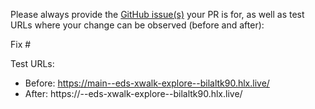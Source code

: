 Please always provide the [GitHub issue(s)](../issues) your PR is for, as well as test URLs where your change can be observed (before and after):

Fix #<gh-issue-id>

Test URLs:
- Before: https://main--eds-xwalk-explore--bilaltk90.hlx.live/
- After: https://<branch>--eds-xwalk-explore--bilaltk90.hlx.live/
